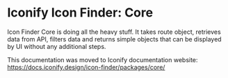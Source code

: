 # Iconify Icon Finder: Core

Icon Finder Core is doing all the heavy stuff. It takes route object, retrieves data from API, filters data and returns simple objects that can be displayed by UI without any additional steps.

This documentation was moved to Iconify documentation website: https://docs.iconify.design/icon-finder/packages/core/

